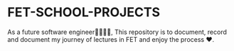 # FET-SCHOOL-PROJECTS
As a future software engineer👷🏽‍♀️😉, This repository is to document, record and document my journey of lectures in FET and enjoy the process ❤.


